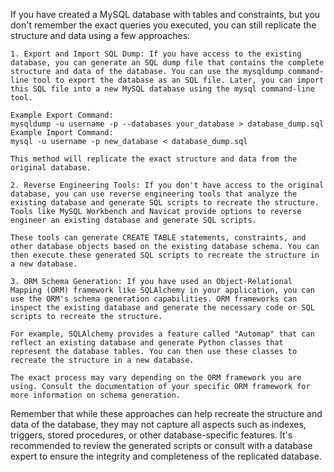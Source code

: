 If you have created a MySQL database with tables and constraints, but you don't remember the exact queries you executed, you can still replicate the structure and data using a few approaches:

    1. Export and Import SQL Dump: If you have access to the existing database, you can generate an SQL dump file that contains the complete structure and data of the database. You can use the mysqldump command-line tool to export the database as an SQL file. Later, you can import this SQL file into a new MySQL database using the mysql command-line tool.

    Example Export Command:
    mysqldump -u username -p --databases your_database > database_dump.sql
    Example Import Command:
    mysql -u username -p new_database < database_dump.sql
    
    This method will replicate the exact structure and data from the original database.

    2. Reverse Engineering Tools: If you don't have access to the original database, you can use reverse engineering tools that analyze the existing database and generate SQL scripts to recreate the structure. Tools like MySQL Workbench and Navicat provide options to reverse engineer an existing database and generate SQL scripts.

    These tools can generate CREATE TABLE statements, constraints, and other database objects based on the existing database schema. You can then execute these generated SQL scripts to recreate the structure in a new database.

    3. ORM Schema Generation: If you have used an Object-Relational Mapping (ORM) framework like SQLAlchemy in your application, you can use the ORM's schema generation capabilities. ORM frameworks can inspect the existing database and generate the necessary code or SQL scripts to recreate the structure.

    For example, SQLAlchemy provides a feature called "Automap" that can reflect an existing database and generate Python classes that represent the database tables. You can then use these classes to recreate the structure in a new database.

    The exact process may vary depending on the ORM framework you are using. Consult the documentation of your specific ORM framework for more information on schema generation.

Remember that while these approaches can help recreate the structure and data of the database, they may not capture all aspects such as indexes, triggers, stored procedures, or other database-specific features. It's recommended to review the generated scripts or consult with a database expert to ensure the integrity and completeness of the replicated database.